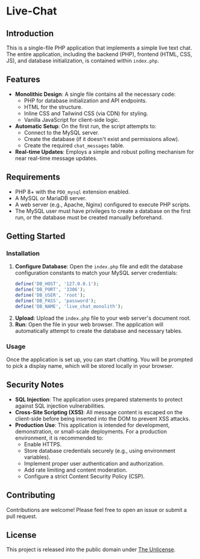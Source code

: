 # Live-Chat

## Introduction
This is a single-file PHP application that implements a simple live text chat. The entire application, including the backend (PHP), frontend (HTML, CSS, JS), and database initialization, is contained within `index.php`.

## Features
- **Monolithic Design**: A single file contains all the necessary code:
  - PHP for database initialization and API endpoints.
  - HTML for the structure.
  - Inline CSS and Tailwind CSS (via CDN) for styling.
  - Vanilla JavaScript for client-side logic.
- **Automatic Setup**: On the first run, the script attempts to:
  - Connect to the MySQL server.
  - Create the database (if it doesn't exist and permissions allow).
  - Create the required `chat_messages` table.
- **Real-time Updates**: Employs a simple and robust polling mechanism for near real-time message updates.

## Requirements
- PHP 8+ with the `PDO_mysql` extension enabled.
- A MySQL or MariaDB server.
- A web server (e.g., Apache, Nginx) configured to execute PHP scripts.
- The MySQL user must have privileges to create a database on the first run, or the database must be created manually beforehand.

## Getting Started

### Installation
1.  **Configure Database**: Open the `index.php` file and edit the database configuration constants to match your MySQL server credentials:
    ```php
    define('DB_HOST', '127.0.0.1');
    define('DB_PORT', '3306');
    define('DB_USER', 'root');
    define('DB_PASS', 'password');
    define('DB_NAME', 'live_chat_monolith');
    ```
2.  **Upload**: Upload the `index.php` file to your web server's document root.
3.  **Run**: Open the file in your web browser. The application will automatically attempt to create the database and necessary tables.

### Usage
Once the application is set up, you can start chatting. You will be prompted to pick a display name, which will be stored locally in your browser.

## Security Notes
- **SQL Injection**: The application uses prepared statements to protect against SQL injection vulnerabilities.
- **Cross-Site Scripting (XSS)**: All message content is escaped on the client-side before being inserted into the DOM to prevent XSS attacks.
- **Production Use**: This application is intended for development, demonstration, or small-scale deployments. For a production environment, it is recommended to:
  - Enable HTTPS.
  - Store database credentials securely (e.g., using environment variables).
  - Implement proper user authentication and authorization.
  - Add rate limiting and content moderation.
  - Configure a strict Content Security Policy (CSP).

## Contributing
Contributions are welcome! Please feel free to open an issue or submit a pull request.

## License
This project is released into the public domain under [The Unlicense](LICENSE).
